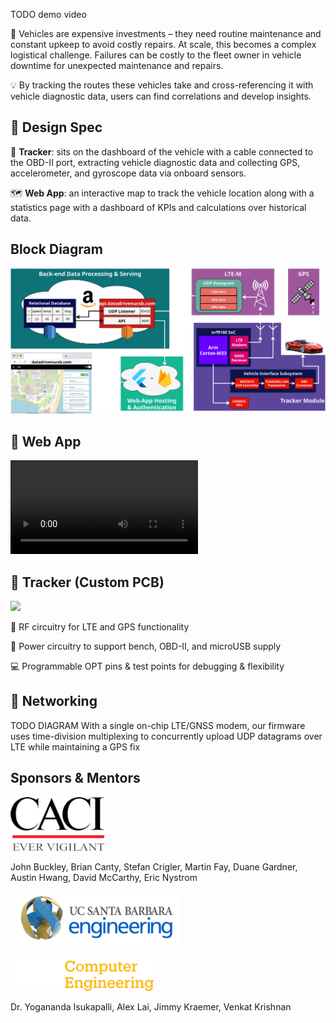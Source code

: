 TODO demo video

🚙 Vehicles are expensive investments – they need routine maintenance and constant upkeep to avoid costly repairs. At scale, this becomes a complex logistical challenge. Failures can be costly to the fleet owner in vehicle downtime for unexpected maintenance and repairs.​

💡 By tracking the routes these vehicles take and cross-referencing it with vehicle diagnostic data, users can find correlations and develop insights.

## 📝 Design Spec
📍 **Tracker**: sits on the dashboard of the vehicle with a cable connected to the OBD-II port, extracting vehicle diagnostic data and collecting GPS, accelerometer, and gyroscope data via onboard sensors.

🗺 **Web App**: an interactive map to track the vehicle location along with a statistics page with a dashboard of KPIs and calculations over historical data. 

## Block Diagram
![](/assets/images/blockdiagfinal_.svg)

## 💽 Web App
<video controls>
  <source type="video/mp4" src="https://github.com/DataDriven-UCSB-Capstone/DataDriven-UCSB-Capstone.github.io/assets/56094467/b3c4c8e8-3df9-4ab0-8d19-7ed0ce426a43">
</video>

## 📍 Tracker (Custom PCB)
![](/assets/images/pcb.png)

📡 RF circuitry for LTE and GPS functionality

🔌 Power circuitry to support bench, OBD-II, and microUSB supply

💻 Programmable OPT pins & test points for debugging & flexibility

## 📶 Networking
TODO DIAGRAM
With a single on-chip LTE/GNSS modem, our firmware uses time-division multiplexing to concurrently upload UDP datagrams over LTE while maintaining a GPS fix

## Sponsors & Mentors

[![](/assets/images/caci.png)]([https://www.caci.com/](https://www.caci.com/)
)

John Buckley, Brian Canty, Stefan Crigler, Martin Fay, Duane Gardner, Austin Hwang, David McCarthy, Eric Nystrom

[![](/assets/images/coe.png) ]([https://web.ece.ucsb.edu/~yoga/capstone/](https://web.ece.ucsb.edu/~yoga/capstone/)
)

[![](/assets/images/ce.png)]([https://ce.ucsb.edu](https://ce.ucsb.edu))

Dr. Yogananda Isukapalli, Alex Lai, 
Jimmy Kraemer, Venkat Krishnan
